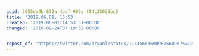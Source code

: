 ```yaml
---
guid: 3655ee4b-872a-4baf-909a-f84c25035bc5
title: '2019.06.01, 16:53'
created: '2019-06-01T14:53:51+00:00'
changed: '2019-09-24T07:19:32+00:00'


repost_of: 'https://twitter.com/bryanl/status/1134565369098756096?s=19'
---
```


